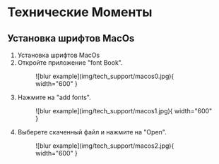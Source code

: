 # Технические Моменты

## Установка шрифтов MacOs

1. Установка шрифтов MacOs
1. Откройте приложение "font Book".
    <figure markdown>
   ![blur example](img/tech_support/macos0.jpg){ width="600" }
    </figure>
1. Нажмите на "add fonts".
    <figure markdown>
   ![blur example](img/tech_support/macos1.jpg){ width="600" }
    </figure>
1. Выберете скаченный файл и нажмите на "Open".
    <figure markdown>
   ![blur example](img/tech_support/macos2.jpg){ width="600" }
    </figure>
